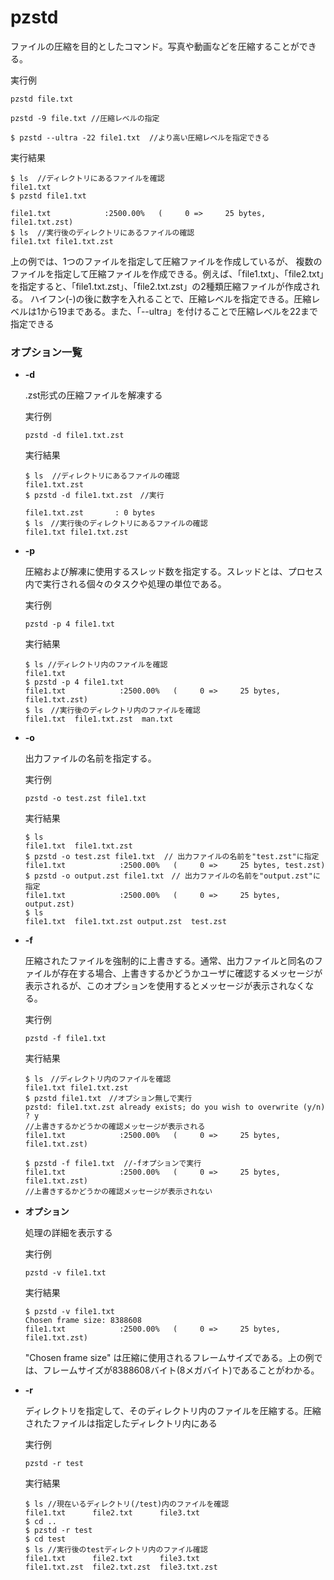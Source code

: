 [](ファイル名はコマンド名.md)
# pzstd
ファイルの圧縮を目的としたコマンド。写真や動画などを圧縮することができる。

  実行例 [](変更しない)
  
  ```
  pzstd file.txt

  pzstd -9 file.txt //圧縮レベルの指定

  $ pzstd --ultra -22 file1.txt  //より高い圧縮レベルを指定できる
  ```


  実行結果　[](変更しない)


  ```
 $ ls  //ディレクトリにあるファイルを確認
 file1.txt  
 $ pzstd file1.txt
 
 file1.txt            :2500.00%   (     0 =>     25 bytes, file1.txt.zst)
 $ ls  //実行後のディレクトリにあるファイルの確認
 file1.txt file1.txt.zst
  ```
  上の例では、1つのファイルを指定して圧縮ファイルを作成しているが、
  複数のファイルを指定して圧縮ファイルを作成できる。例えば、「file1.txt」、「file2.txt」を指定すると、「file1.txt.zst」、「file2.txt.zst」の2種類圧縮ファイルが作成される。
  ハイフン(-)の後に数字を入れることで、圧縮レベルを指定できる。圧縮レベルは1から19まである。また、「--ultra」を付けることで圧縮レベルを22まで指定できる

### オプション一覧


- **-d**
  
  .zst形式の圧縮ファイルを解凍する

  実行例 [](変更しない)
  
  ```
  pzstd -d file1.txt.zst
  ```


  実行結果　[](変更しない)


  ```
  $ ls  //ディレクトリにあるファイルの確認
  file1.txt.zst
  $ pzstd -d file1.txt.zst　//実行
  
  file1.txt.zst       : 0 bytes
  $ ls　//実行後のディレクトリにあるファイルの確認
  file1.txt file1.txt.zst
  ```
- **-p** 
    
  圧縮および解凍に使用するスレッド数を指定する。スレッドとは、プロセス内で実行される個々のタスクや処理の単位である。
  
  実行例　[](変更しない)
  
  ```
  pzstd -p 4 file1.txt
  ```


  実行結果　[](変更しない)


  ```
  $ ls //ディレクトリ内のファイルを確認
  file1.txt
  $ pzstd -p 4 file1.txt
  file1.txt            :2500.00%   (     0 =>     25 bytes, file1.txt.zst)
  $ ls　//実行後のディレクトリ内のファイルを確認
  file1.txt  file1.txt.zst  man.txt
  ```
- **-o** 
    
  出力ファイルの名前を指定する。
  
  実行例　[](変更しない)
  
  ```
  pzstd -o test.zst file1.txt
  ```


  実行結果　[](変更しない)


  ```
  $ ls
  file1.txt  file1.txt.zst  
  $ pzstd -o test.zst file1.txt  // 出力ファイルの名前を"test.zst"に指定
  file1.txt            :2500.00%   (     0 =>     25 bytes, test.zst)
  $ pzstd -o output.zst file1.txt　// 出力ファイルの名前を"output.zst"に指定
  file1.txt            :2500.00%   (     0 =>     25 bytes, output.zst)
  $ ls
  file1.txt  file1.txt.zst output.zst  test.zst
  ```

- **-f** 
    
  圧縮されたファイルを強制的に上書きする。通常、出力ファイルと同名のファイルが存在する場合、上書きするかどうかユーザに確認するメッセージが表示されるが、このオプションを使用するとメッセージが表示されなくなる。
  
  実行例　[](変更しない)
  
  ```
  pzstd -f file1.txt
  ```


  実行結果　[](変更しない)


  ```
  $ ls　//ディレクトリ内のファイルを確認
  file1.txt file1.txt.zst
  $ pzstd file1.txt　//オプション無しで実行
  pzstd: file1.txt.zst already exists; do you wish to overwrite (y/n) ? y 
  //上書きするかどうかの確認メッセージが表示される
  file1.txt            :2500.00%   (     0 =>     25 bytes, file1.txt.zst)

  $ pzstd -f file1.txt  //-fオプションで実行
  file1.txt            :2500.00%   (     0 =>     25 bytes, file1.txt.zst)
  //上書きするかどうかの確認メッセージが表示されない
  ```


- **オプション** 
    
  処理の詳細を表示する
  
  実行例　[](変更しない)
  
  ```
  pzstd -v file1.txt
  ```


  実行結果　[](変更しない)


  ```
  $ pzstd -v file1.txt
  Chosen frame size: 8388608
  file1.txt            :2500.00%   (     0 =>     25 bytes, file1.txt.zst)

  ```
  "Chosen frame size" は圧縮に使用されるフレームサイズである。上の例では、フレームサイズが8388608バイト(8メガバイト)であることがわかる。


- **-r** 
    
  ディレクトリを指定して、そのディレクトリ内のファイルを圧縮する。圧縮されたファイルは指定したディレクトリ内にある
  
  実行例　[](変更しない)
  
  ```
  pzstd -r test
  ```


  実行結果　[](変更しない)


  ```
  $ ls //現在いるディレクトリ(/test)内のファイルを確認 
  file1.txt      file2.txt      file3.txt
  $ cd ..
  $ pzstd -r test
  $ cd test
  $ ls //実行後のtestディレクトリ内のファイル確認
  file1.txt      file2.txt      file3.txt     
  file1.txt.zst  file2.txt.zst  file3.txt.zst 
  ```

